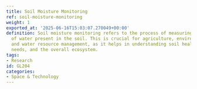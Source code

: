 ```yaml
---
title: Soil Moisture Monitoring
ref: soil-moisture-monitoring
weight: 1
exported_at: '2025-06-16T15:03:07.270049+00:00'
definition: Soil moisture monitoring refers to the process of measuring the amount
  of water present in the soil. This is crucial for agriculture, environmental monitoring,
  and water resource management, as it helps in understanding soil health, irrigation
  needs, and the overall ecosystem.
tags:
- Research
id: GL204
categories:
- Space & Technology
---
```


